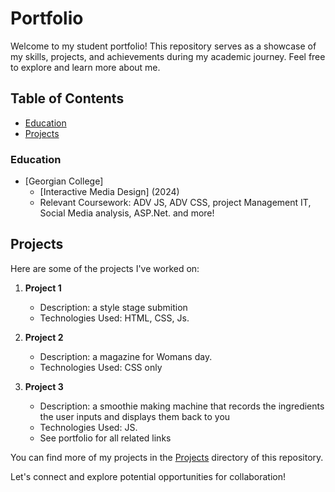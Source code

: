 # Portfolio

Welcome to my student portfolio! This repository serves as a showcase of my skills, projects, and achievements during my academic journey. Feel free to explore and learn more about me.

## Table of Contents
- [Education](#about)
- [Projects](#projects)


### Education

- [Georgian College]
  - [Interactive Media Design] (2024)
  - Relevant Coursework: ADV JS, ADV CSS, project Management IT, Social Media analysis, ASP.Net. and more!

## Projects

Here are some of the projects I've worked on:

1. **Project 1**
   - Description: a style stage submition
   - Technologies Used: HTML, CSS, Js.


2. **Project 2**
   - Description: a magazine for Womans day.
   - Technologies Used: CSS only

3. **Project 3**
   - Description: a smoothie making machine that records the ingredients the user inputs and displays them back to you
   - Technologies Used: JS.
   - See portfolio for all related links

You can find more of my projects in the [Projects](./projects) directory of this repository.

Let's connect and explore potential opportunities for collaboration!
